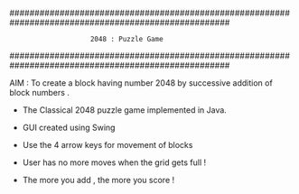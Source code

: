 ####################################################################################################

						2048 : Puzzle Game

####################################################################################################


AIM : To create a block having number 2048 by successive addition of block numbers .


-	The Classical 2048 puzzle game implemented in Java. 

-	GUI created using Swing 

-	Use the 4 arrow keys for movement of blocks

-	User has no more moves when the grid gets full ! 

-	The more you add , the more you score !

